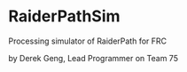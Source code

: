 # RaiderPathSim
Processing simulator of RaiderPath for FRC

by Derek Geng, Lead Programmer on Team 75
